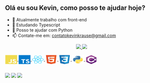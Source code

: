 ## Olá eu sou Kevin, como posso te ajudar hoje?

- 🔭 Atualmente trabalho com front-end
- 🌱 Estudando Typescript
- 💬 Posso te ajudar com Python
- 📫 Contate-me em: contatokevinkrause@gmail.com

<div align="center">
  <a href="https://github.com/kevin-krause">
  <img height="180em" src="https://github-readme-stats-defcon27.vercel.app/api?username=kevin-krause&show_icons=true&line_height=21&theme=react"/>
  <img height="180em" src="https://github-readme-stats-defcon27.vercel.app/api/top-langs/?username=kevin-krause&langs_count=6&hide=handlebars,css&theme=react&line_height=27&layout=compact"/>
</div>
<div style="display: inline_block"><br>
  <img align="center" alt="Kevin-Js" height="30" width="40" src="https://raw.githubusercontent.com/devicons/devicon/master/icons/javascript/javascript-plain.svg">
  <img align="center" alt="Kevin-Ts" height="30" width="40" src="https://raw.githubusercontent.com/devicons/devicon/master/icons/typescript/typescript-plain.svg">
  <img align="center" alt="Kevin-React" height="30" width="40" src="https://raw.githubusercontent.com/devicons/devicon/master/icons/react/react-original.svg">
  <img align="center" alt="Kevin-HTML" height="30" width="40" src="https://raw.githubusercontent.com/devicons/devicon/master/icons/html5/html5-original.svg">
  <img align="center" alt="Kevin-CSS" height="30" width="40" src="https://raw.githubusercontent.com/devicons/devicon/master/icons/css3/css3-original.svg">
  <img align="center" alt="Kevin-Python" height="30" width="40" src="https://raw.githubusercontent.com/devicons/devicon/master/icons/python/python-original.svg">
  <img align="center" alt="Kevin-Csharp" height="30" width="40" src="https://raw.githubusercontent.com/devicons/devicon/master/icons/csharp/csharp-original.svg">
</div>
  
  ##
  
  ##
 
  <a href="https://instagram.com/_kevinkrause" target="_blank"><img src="https://img.shields.io/badge/-Instagram-%23E4405F?style=for-the-badge&logo=instagram&logoColor=white" target="_blank"></a> 
  <a href = "mailto:contatokevinkrause@gmail.com"><img src="https://img.shields.io/badge/-Gmail-%23333?style=for-the-badge&logo=gmail&logoColor=white" target="_blank"></a>
  <a href="https://www.linkedin.com/in/kevin-krause-63661619a/" target="_blank"><img src="https://img.shields.io/badge/-LinkedIn-%230077B5?style=for-the-badge&logo=linkedin&logoColor=white" target="_blank"></a> 
 
</div>
